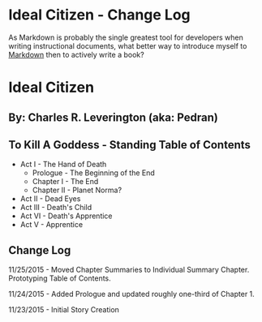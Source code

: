 # Ideal Citizen - Change Log

As Markdown is probably the single greatest tool for developers when writing instructional documents, what better way to introduce myself to [Markdown](https://daringfireball.net/projects/markdown/) then to actively write a book?

# Ideal Citizen

## By: Charles R. Leverington \(aka: Pedran\)

## To Kill A Goddess - Standing Table of Contents
+ Act I - The Hand of Death
  - Prologue - The Beginning of the End 
  - Chapter I - The End
  - Chapter II - Planet Norma?
+ Act II - Dead Eyes
+ Act III - Death's Child
+ Act VI - Death's Apprentice
+ Act V - Apprentice 

## Change Log

11/25/2015 - Moved Chapter Summaries to Individual Summary Chapter. Prototyping Table of Contents. 

11/24/2015 - Added Prologue and updated roughly one-third of Chapter 1.

11/23/2015 - Initial Story Creation